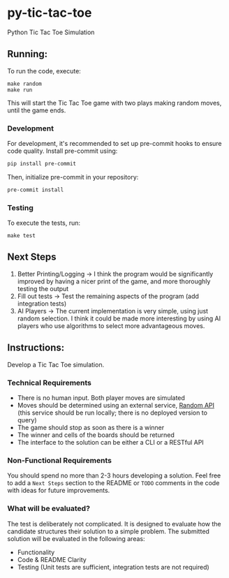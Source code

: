 # py-tic-tac-toe
Python Tic Tac Toe Simulation

## Running:
To run the code, execute:
```commandline
make random
make run
```
This will start the Tic Tac Toe game with two plays making random moves, until the game ends.

### Development
For development, it's recommended to set up pre-commit hooks to ensure code quality. Install pre-commit using:

```bash
pip install pre-commit
```

Then, initialize pre-commit in your repository:
```bash
pre-commit install
```

### Testing
To execute the tests, run:
```commandline
make test
```

## Next Steps
1. Better Printing/Logging &rarr; I think the program would be significantly improved by having a nicer print of the game, and more thoroughly testing the output
2. Fill out tests &rarr; Test the remaining aspects of the program (add integration tests)
3. AI Players &rarr; The current implementation is very simple, using just random selection. I think it could be made more interesting by using AI players who use algorithms to select more advantageous moves.

## Instructions:
Develop a Tic Tac Toe simulation.

### Technical Requirements
* There is no human input. Both player moves are simulated
* Moves should be determined using an external service, [Random API](https://github.com/brendanmaguire/random) (this service should be run locally; there is no deployed version to query)
* The game should stop as soon as there is a winner
* The winner and cells of the boards should be returned
* The interface to the solution can be either a CLI or a RESTful API

### Non-Functional Requirements
You should spend no more than 2-3 hours developing a solution. Feel free to add a `Next Steps` section to the README or `TODO` comments in the code with ideas for future
improvements.

### What will be evaluated?
The test is deliberately not complicated. It is designed to evaluate how the candidate structures their solution to a simple problem.
The submitted solution will be evaluated in the following areas:
* Functionality
* Code & README Clarity
* Testing (Unit tests are sufficient, integration tests are not required)
